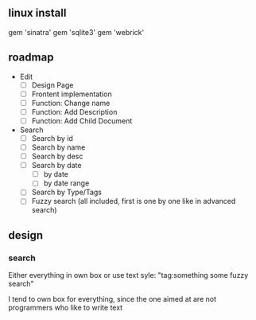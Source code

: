 

## linux install
gem 'sinatra'
gem 'sqlite3'
gem 'webrick'


## roadmap

- Edit
    - [ ] Design Page
    - [ ] Frontent implementation
    - [ ] Function: Change name
    - [ ] Function: Add Description
    - [ ] Function: Add Child Document 
- Search
    - [ ] Search by id
    - [ ] Search by name
    - [ ] Search by desc
    - [ ] Search by date
        - [ ] by date
        - [ ] by date range
    - [ ] Search by Type/Tags
    - [ ] Fuzzy search (all included, first is one by one like in advanced search)

## design

### search
Either everything in own box or use text syle: "tag:something some fuzzy search"

I tend to own box for everything, since the one aimed at are not programmers who like to write text
